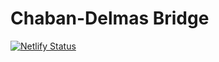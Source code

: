 # Chaban-Delmas Bridge

[![Netlify Status](https://api.netlify.com/api/v1/badges/a2554f27-80d4-4ed5-a3c0-c9957f253819/deploy-status)](https://app.netlify.com/sites/monpontchaban/deploys)
